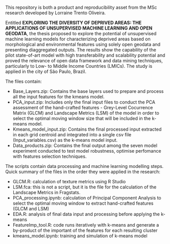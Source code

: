 This repository is both a product and reproducibility asset from the MSc research developed by Lorraine Trento Oliveira.

Entitled **EXPLORING THE DIVERSITY OF DEPRIVED AREAS: THE APPLICATIONS OF UNSUPERVISED MACHINE LEARNING AND OPEN GEODATA**, the thesis proposed to explore the potential of unsupervised machine learning models for characterizing deprived areas based on morphological and environmental features using solely open geodata and presenting diaggregated outputs. The results show the capability of the pilot state-of-art model with high transferability and scalability potential and proved the relevance of open data framework and
data mining techniques, particularly to Low- to Middle Income Countries (LMICs). The study is applied in the city of São Paulo, Brazil. 

The files contain:
* Base_Layers.zip: Contains the base layers used to prepare and process all the input features for the kmeans model. 
* PCA_input.zip: Includes only the final input files to conduct the PCA assessment of the hand-crafted features - Grey-Level Cocurrence Matrix (GLCM) and Landscape Metrics (LSM) of the model in order to select the optimal moving window size that will be included in the k-means model. 
* Kmeans_model_input.zip: Contains the final processed input extracted in each grid centroid and integrated into a single csv file (Input_variables.csv) as the k-means model input.
* Data_products.zip: Contains the final output among the seven model  experiment conducted to test model robustness, optimise perfomance with features selection techniques.

The scripts contain data processing and machine learning modelling steps. Quick summary of the files in the order they were applied in the research:
* GLCM.R: calculation of texture metrics using R Studio 
* LSM.fca: this is not a script, but it is the file for the calculation of the Landscape Metrics in Fragstats.
* PCA_processing.ipynb: calculation of Principal Component Analysis to select the optimal moving window to extract hand-crafted features (GLCM and LSM)
* EDA.R: analysis of final data input and processing before applying the k-means
* FeatureImp_tool.R: code runs iteratively with k-means and generate a by-product of the important of the features for each resulting cluster
* kmeans_model.ipynb: training and simulation of k-means model
